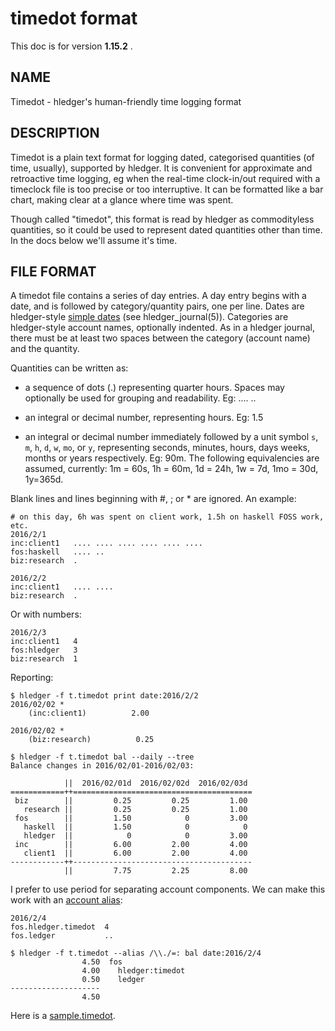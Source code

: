 # timedot format

This doc is for version **1.15.2** .

## NAME

Timedot - hledger's human-friendly time logging format

## DESCRIPTION

Timedot is a plain text format for logging dated, categorised quantities
(of time, usually), supported by hledger. It is convenient for
approximate and retroactive time logging, eg when the real-time
clock-in/out required with a timeclock file is too precise or too
interruptive. It can be formatted like a bar chart, making clear at a
glance where time was spent.

Though called "timedot", this format is read by hledger as commodityless
quantities, so it could be used to represent dated quantities other than
time. In the docs below we'll assume it's time.

## FILE FORMAT

A timedot file contains a series of day entries. A day entry begins with
a date, and is followed by category/quantity pairs, one per line. Dates
are hledger-style [simple dates](journal.html#simple-dates) (see
hledger\_journal(5)). Categories are hledger-style account names,
optionally indented. As in a hledger journal, there must be at least two
spaces between the category (account name) and the quantity.

Quantities can be written as:

-   a sequence of dots (.) representing quarter hours. Spaces may
    optionally be used for grouping and readability. Eg: .... ..

-   an integral or decimal number, representing hours. Eg: 1.5

-   an integral or decimal number immediately followed by a unit symbol
    `s`, `m`, `h`, `d`, `w`, `mo`, or `y`, representing seconds,
    minutes, hours, days weeks, months or years respectively. Eg: 90m.
    The following equivalencies are assumed, currently: 1m = 60s, 1h =
    60m, 1d = 24h, 1w = 7d, 1mo = 30d, 1y=365d.

Blank lines and lines beginning with \#, ; or \* are ignored. An
example:

``` timedot
# on this day, 6h was spent on client work, 1.5h on haskell FOSS work, etc.
2016/2/1
inc:client1   .... .... .... .... .... ....
fos:haskell   .... .. 
biz:research  .

2016/2/2
inc:client1   .... ....
biz:research  .
```

Or with numbers:

``` timedot
2016/2/3
inc:client1   4
fos:hledger   3
biz:research  1
```

Reporting:

``` shell
$ hledger -f t.timedot print date:2016/2/2
2016/02/02 *
    (inc:client1)          2.00

2016/02/02 *
    (biz:research)          0.25
```

``` shell
$ hledger -f t.timedot bal --daily --tree
Balance changes in 2016/02/01-2016/02/03:

            ||  2016/02/01d  2016/02/02d  2016/02/03d 
============++========================================
 biz        ||         0.25         0.25         1.00 
   research ||         0.25         0.25         1.00 
 fos        ||         1.50            0         3.00 
   haskell  ||         1.50            0            0 
   hledger  ||            0            0         3.00 
 inc        ||         6.00         2.00         4.00 
   client1  ||         6.00         2.00         4.00 
------------++----------------------------------------
            ||         7.75         2.25         8.00 
```

I prefer to use period for separating account components. We can make
this work with an [account alias](journal.html#rewriting-accounts):

``` timedot
2016/2/4
fos.hledger.timedot  4
fos.ledger           ..
```

``` shell
$ hledger -f t.timedot --alias /\\./=: bal date:2016/2/4
                4.50  fos
                4.00    hledger:timedot
                0.50    ledger
--------------------
                4.50
```

Here is a
[sample.timedot](https://raw.github.com/simonmichael/hledger/master/examples/sample.timedot).
<!-- to download and some queries to try: -->

<!-- ```shell -->
<!-- $ hledger -f sample.timedot balance                               # current time balances -->
<!-- $ hledger -f sample.timedot register -p 2009/3                    # sessions in march 2009 -->
<!-- $ hledger -f sample.timedot register -p weekly --depth 1 --empty  # time summary by week -->
<!-- ``` -->

